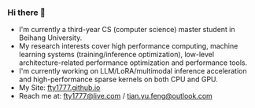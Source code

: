 ### Hi there 👋

- I'm currently a third-year CS (computer science) master student in Beihang University.
- My research interests cover high performance computing, machine learning systems (training/inference optimization), low-level architecture-related performance optimization and performance tools.
- I'm currently working on LLM/LoRA/multimodal inference acceleration and high-performance sparse kernels on both CPU and GPU.
- My Site: [fty1777.github.io](https://fty1777.github.io)
- Reach me at: fty1777@live.com / tian.yu.feng@outlook.com
<!--
**fty1777/fty1777** is a ✨ _special_ ✨ repository because its `README.md` (this file) appears on your GitHub profile.

Here are some ideas to get you started:

- 🔭 I’m currently working on ...
- 🌱 I’m currently learning ...
- 👯 I’m looking to collaborate on ...
- 🤔 I’m looking for help with ...
- 💬 Ask me about ...
- 📫 How to reach me: ...
- 😄 Pronouns: ...
- ⚡ Fun fact: ...
-->
